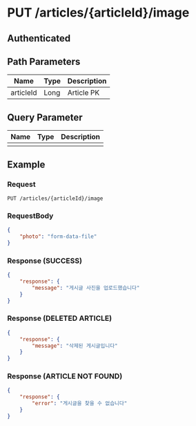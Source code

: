 # PUT /articles/{articleId}/image
## Authenticated

## Path Parameters

| Name | Type | Description |
| --- | --- | --- |
| articleId | Long | Article PK |

## Query Parameter

| Name | Type | Description |
| --- | --- | --- |
|  |  |  |

## Example

### Request

```
PUT /articles/{articleId}/image
```

### RequestBody

```json
{
    "photo": "form-data-file"
}
```

### Response (SUCCESS)

```json
{
    "response": {
        "message": "게시글 사진을 업로드했습니다"
    }
}
```

### Response (DELETED ARTICLE)

```json
{
    "response": {
        "message": "삭제된 게시글입니다"
    }
}
```

### Response (ARTICLE NOT FOUND)

```json
{
    "response": {
        "error": "게시글을 찾을 수 없습니다"
    }
}
```